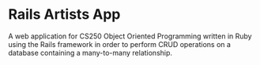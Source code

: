 # Rails Artists App
A web application for CS250 Object Oriented Programming written in Ruby using the Rails framework in order to perform CRUD operations on a database containing a many-to-many relationship.

